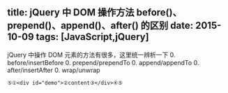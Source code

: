 title: jQuery 中 DOM 操作方法 before()、prepend()、append()、after() 的区别
date: 2015-10-09
tags: [JavaScript,jQuery]
---
jQuery 中操作 DOM 元素的方法有很多，这里统一辨析一下
0. before/insertBefore
0. prepend/prependTo
0. append/appendTo
0. after/insertAfter
0. wrap/unwrap

` ⑤①<div id="demo">②content③</div>④⑤ `
